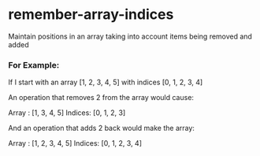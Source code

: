 # remember-array-indices
Maintain positions in an array taking into account items being removed and added

### For Example:
If I start with an array [1, 2, 3, 4, 5]
            with indices [0, 1, 2, 3, 4]
            
An operation that removes 2 from the array would cause:

Array  : [1, 3, 4, 5]
Indices: [0, 1, 2, 3]

And an operation that adds 2 back would make the array:

Array  : [1, 2, 3, 4, 5]
Indices: [0, 1, 2, 3, 4]
            
